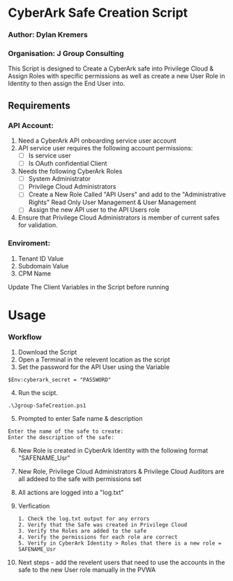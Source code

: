 # CyberArk Safe Creation Script
### Author: Dylan Kremers
### Organisation: J Group Consulting
This Script is designed to Create a CyberArk safe into Privilege Cloud & Assign Roles with specific permissions as well as create a new User Role in Identity to then assign the End User into.

## Requirements
### API Account:
1. Need a CyberArk API onboarding service user account
2. API service user requires the following account permissions:
    - [ ] Is service user
    - [ ] Is OAuth confidential Client
3. Needs the following CyberArk Roles
    - [ ] System Administrator
    - [ ] Privilege Cloud Administrators
    - [ ] Create a New Role Called "API Users" and add to the "Administrative Rights" Read Only User Management & User Management 
    - [ ] Assign the new API user to the API Users role
4. Ensure that Privilege Cloud Administrators is member of current safes for validation.

### Enviroment:
1. Tenant ID Value
2. Subdomain Value
3. CPM Name

Update The Client Variables in the Script before running

# Usage
### Workflow

1. Download the Script
2. Open a Terminal in the relevent location as the script
3. Set the password for the API User using the Variable
```
$Env:cyberark_secret = "PASSWORD"
```  
4. Run the scipt.
```
.\Jgroup-SafeCreation.ps1
```
5. Prompted to enter Safe name & description
```
Enter the name of the safe to create:
Enter the description of the safe: 
```
6. New Role is created in CyberArk Identity with the following format "SAFENAME_Usr"
7. New Role, Privilege Cloud Administrators & Privilege Cloud Auditors are all addeed to the safe with permissions set
8. All actions are logged into a "log.txt"
9. Verfication
    ```
    1. Check the log.txt output for any errors
    2. Verify that the Safe was created in Privilege Cloud
    3. Verify the Roles are added to the safe
    4. Verify the permissions for each role are correct
    5. Verify in CyberArk Identity > Roles that there is a new role = SAFENAME_Usr
    ```
    
7. Next steps - add the revelent users that need to use the accounts in the safe to the new User role manually in the PVWA

